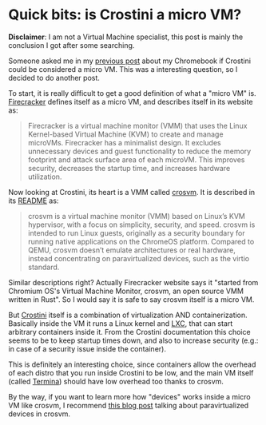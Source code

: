 # Quick bits: is Crostini a micro VM?

**Disclaimer**: I am not a Virtual Machine specialist, this post is mainly the
conclusion I got after some searching.

Someone asked me in my [previous
post](/posts/2024-08-05/01-my-favorite-device-is-a-chromebook.md) about my
Chromebook if Crostini could be considered a micro VM. This was a interesting
question, so I decided to do another post.

To start, it is really difficult to get a good definition of what a "micro VM"
is. [Firecracker](https://firecracker-microvm.github.io/) defines itself as a
micro VM, and describes itself in its website as:

> Firecracker is a virtual machine monitor (VMM) that uses the Linux
> Kernel-based Virtual Machine (KVM) to create and manage microVMs. Firecracker
> has a minimalist design. It excludes unnecessary devices and guest
> functionality to reduce the memory footprint and attack surface area of each
> microVM. This improves security, decreases the startup time, and increases
> hardware utilization.

Now looking at Crostini, its heart is a VMM called
[crosvm](https://crosvm.dev/). It is described in its
[README](https://chromium.googlesource.com/chromiumos/platform/crosvm/+/HEAD/README.md)
as:

> crosvm is a virtual machine monitor (VMM) based on Linux’s KVM hypervisor,
> with a focus on simplicity, security, and speed. crosvm is intended to run
> Linux guests, originally as a security boundary for running native
> applications on the ChromeOS platform. Compared to QEMU, crosvm doesn’t
> emulate architectures or real hardware, instead concentrating on
> paravirtualized devices, such as the virtio standard.

Similar descriptions right? Actually Firecracker website says it "started from
Chromium OS's Virtual Machine Monitor, crosvm, an open source VMM written in
Rust". So I would say it is safe to say crosvm itself is a micro VM.

But
[Crostini](https://www.chromium.org/chromium-os/developer-library/guides/containers/containers-and-vms/)
itself is a combination of virtualization AND containerization. Basically
inside the VM it runs a Linux kernel and [LXC](https://linuxcontainers.org/),
that can start arbitrary containers inside it. From the Crostini documentation
this choice seems to be to keep startup times down, and also to increase
security (e.g.: in case of a security issue inside the container).

This is definitely an interesting choice, since containers allow the overhead
of each distro that you run inside Crostini to be low, and the main VM itself
(called
[Termina](https://chromium.googlesource.com/chromiumos/overlays/board-overlays/+/HEAD/project-termina/))
should have low overhead too thanks to crosvm.

By the way, if you want to learn more how "devices" works inside a micro VM
like crosvm, I recommend [this blog
post](https://prilik.com/blog/post/crosvm-paravirt/) talking about
paravirtualized devices in crosvm.
